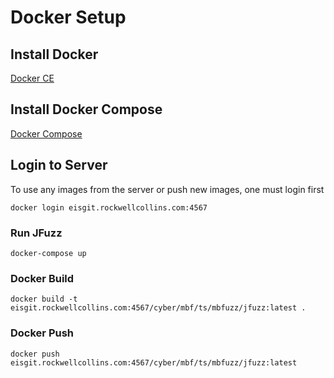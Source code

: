 # Docker Setup

## Install Docker

[Docker CE](https://www.docker.com/community-edition#/download)

## Install Docker Compose

[Docker Compose](https://docs.docker.com/compose/install/#install-compose)

## Login to Server

To use any images from the server or push new images, one must login first

`docker login eisgit.rockwellcollins.com:4567`

### Run JFuzz

`docker-compose up`

### Docker Build

`docker build -t eisgit.rockwellcollins.com:4567/cyber/mbf/ts/mbfuzz/jfuzz:latest .`

### Docker Push

`docker push eisgit.rockwellcollins.com:4567/cyber/mbf/ts/mbfuzz/jfuzz:latest`
